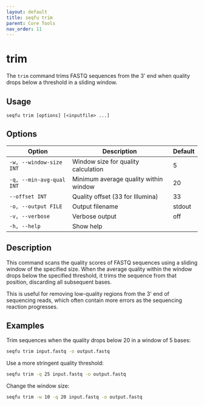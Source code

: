 ```yaml
---
layout: default
title: seqfu trim
parent: Core Tools
nav_order: 11
---
```


# trim

The `trim` command trims FASTQ sequences from the 3' end when quality drops below a threshold in a sliding window.

## Usage

```
seqfu trim [options] [<inputfile> ...]
```

## Options

| Option | Description | Default |
|--------|-------------|---------|
| `-w, --window-size INT` | Window size for quality calculation | 5 |
| `-q, --min-avg-qual INT` | Minimum average quality within window | 20 |
| `--offset INT` | Quality offset (33 for Illumina) | 33 |
| `-o, --output FILE` | Output filename | stdout |
| `-v, --verbose` | Verbose output | off |
| `-h, --help` | Show help | |

## Description

This command scans the quality scores of FASTQ sequences using a sliding window of the specified size. 
When the average quality within the window drops below the specified threshold, it trims the sequence 
from that position, discarding all subsequent bases.

This is useful for removing low-quality regions from the 3' end of sequencing reads, which often 
contain more errors as the sequencing reaction progresses.

## Examples

Trim sequences when the quality drops below 20 in a window of 5 bases:
```bash
seqfu trim input.fastq -o output.fastq
```

Use a more stringent quality threshold:
```bash
seqfu trim -q 25 input.fastq -o output.fastq
```

Change the window size:
```bash
seqfu trim -w 10 -q 20 input.fastq -o output.fastq
```